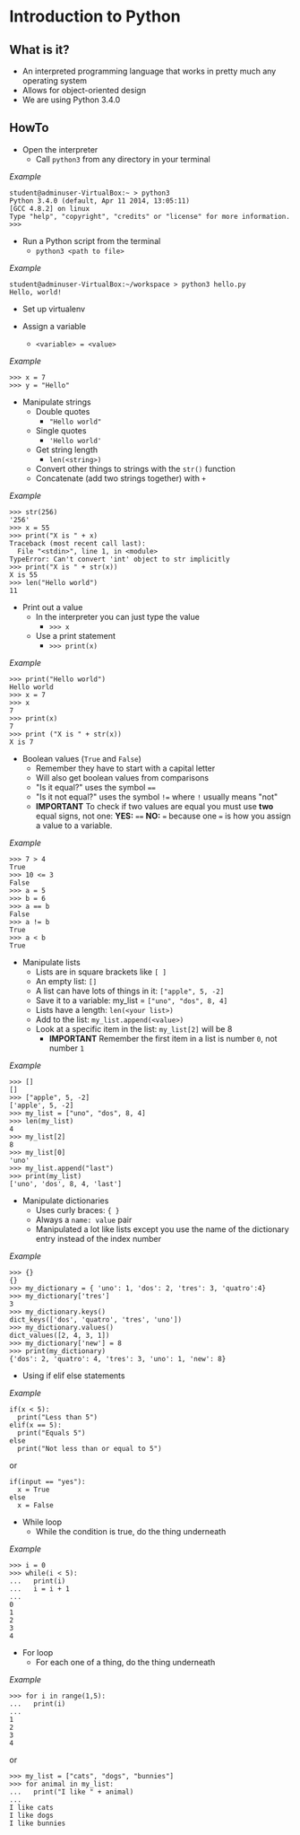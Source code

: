 # Introduction to Python

## What is it? ##

- An interpreted programming language that works in pretty much any operating system
- Allows for object-oriented design
- We are using Python 3.4.0

## HowTo ##

- Open the interpreter
	- Call ```python3``` from any directory in your terminal

*Example*

    student@adminuser-VirtualBox:~ > python3
    Python 3.4.0 (default, Apr 11 2014, 13:05:11) 
    [GCC 4.8.2] on linux
    Type "help", "copyright", "credits" or "license" for more information.
    >>> 

- Run a Python script from the terminal
	- ```python3 <path to file>```

*Example*

    student@adminuser-VirtualBox:~/workspace > python3 hello.py 
    Hello, world!


- Set up virtualenv

- Assign a variable
	- ```<variable> = <value>```

*Example*
    
    >>> x = 7
    >>> y = "Hello"

- Manipulate strings
	- Double quotes
		- ```"Hello world"```
	- Single quotes
		- ```'Hello world'```
	- Get string length
		- ```len(<string>)```
	- Convert other things to strings with the ```str()``` function
	- Concatenate (add two strings together) with ```+```

*Example*

    >>> str(256)
    '256'
    >>> x = 55
    >>> print("X is " + x)
    Traceback (most recent call last):
      File "<stdin>", line 1, in <module>
    TypeError: Can't convert 'int' object to str implicitly
    >>> print("X is " + str(x))
    X is 55
    >>> len("Hello world")
    11

- Print out a value
	- In the interpreter you can just type the value
		- ```>>> x```
	- Use a print statement
		- ```>>> print(x)```

*Example*

    >>> print("Hello world")
    Hello world
    >>> x = 7
    >>> x
    7
    >>> print(x)
    7
    >>> print ("X is " + str(x))
    X is 7

- Boolean values (```True``` and ```False```)
	- Remember they have to start with a capital letter
	- Will also get boolean values from comparisons
	- "Is it equal?" uses the symbol ```==```
	- "Is it not equal?" uses the symbol ```!=``` where ```!``` usually means "not"
	- **IMPORTANT** To check if two values are equal you must use **two** equal signs, not one: **YES:** ```==``` **NO:** ```=``` because one ```=``` is how you assign a value to a variable.

*Example*
    
    >>> 7 > 4
    True
    >>> 10 <= 3
    False
    >>> a = 5
    >>> b = 6
    >>> a == b
    False
    >>> a != b
    True
    >>> a < b
    True
    
- Manipulate lists
	- Lists are in square brackets like ```[ ]```
	- An empty list: ```[]```
	- A list can have lots of things in it: ```["apple", 5, -2]```
	- Save it to a variable: my_list = ```["uno", "dos", 8, 4]```
	- Lists have a length: ```len(<your list>)```
	- Add to the list: ```my_list.append(<value>)```
	- Look at a specific item in the list: ```my_list[2]``` will be 8
		- **IMPORTANT** Remember the first item in a list is number ```0```, not number ```1```

*Example*

    >>> []
    []
    >>> ["apple", 5, -2]
    ['apple', 5, -2]
    >>> my_list = ["uno", "dos", 8, 4]
    >>> len(my_list)
    4
    >>> my_list[2]
    8
    >>> my_list[0]
    'uno'
    >>> my_list.append("last")
    >>> print(my_list)
    ['uno', 'dos', 8, 4, 'last']

- Manipulate dictionaries
	- Uses curly braces: ```{ }```
	- Always a ```name: value``` pair
	- Manipulated a lot like lists except you use the name of the dictionary entry instead of the index number

*Example*

    >>> {}
    {}
    >>> my_dictionary = { 'uno': 1, 'dos': 2, 'tres': 3, 'quatro':4}
    >>> my_dictionary['tres']
    3
    >>> my_dictionary.keys()
    dict_keys(['dos', 'quatro', 'tres', 'uno'])
    >>> my_dictionary.values()
    dict_values([2, 4, 3, 1])
    >>> my_dictionary['new'] = 8
    >>> print(my_dictionary)
    {'dos': 2, 'quatro': 4, 'tres': 3, 'uno': 1, 'new': 8}

- Using if elif else statements

*Example*
    
    if(x < 5):
      print("Less than 5")
    elif(x == 5):
      print("Equals 5")
    else
      print("Not less than or equal to 5")
or

    if(input == "yes"):
      x = True
    else
      x = False


- While loop
	- While the condition is true, do the thing underneath

*Example*

    >>> i = 0
    >>> while(i < 5):
    ...   print(i)
    ...   i = i + 1
    ... 
    0
    1
    2
    3
    4

- For loop
	- For each one of a thing, do the thing underneath

*Example*

    >>> for i in range(1,5):
    ...   print(i)
    ... 
    1
    2
    3
    4
or

    >>> my_list = ["cats", "dogs", "bunnies"]
    >>> for animal in my_list:
    ...   print("I like " + animal)
    ... 
    I like cats
    I like dogs
    I like bunnies